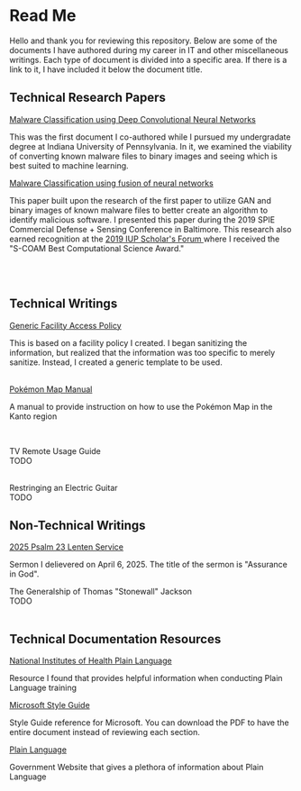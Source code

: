 <h1>Read Me</h1>
<p>Hello and thank you for reviewing this repository. Below are some of the documents I have authored during my career in IT and other miscellaneous writings. 
Each type of document is divided into a specific area. If there is a link to it, I have included it below the document title. </p>

<h2>Technical Research Papers</h2>

<a href ="https://ieeexplore.ieee.org/abstract/document/8707429"> 
Malware Classification using Deep Convolutional Neural Networks </a>
<p>This was the first document I co-authored while I pursued my undergradate degree at Indiana University of Pennsylvania. In it, we examined the viability of converting known malware files to binary images and seeing which is best suited to machine learning. </p> 

<a href ="https://www.spiedigitallibrary.org/conference-proceedings-of-spie/11013/110130X/Malware-and-social-engineering-attacks-on-healthcare/10.1117/12.2533344.short"> 
Malware Classification using fusion of neural networks</a>
<p>This paper built upon the research of the first paper to utilize GAN and binary images of known malware files to better create an algorithm to identify malicious software. I presented this paper during the 2019 SPIE Commercial Defense + Sensing Conference in Baltimore. This research also earned recognition  at the <a href="https://www.iup.edu/scholars-forum/awards/2019-award-winners.html"> 2019 IUP Scholar's Forum </a> where I received the "S-COAM Best Computational Science Award." </p>

<br><br>

<h2>Technical Writings</h2>

<a href="https://media.journoportfolio.com/users/452615/uploads/0d18fa42-4394-4a75-81b2-e5285c538176.pdf"> 
Generic Facility Access Policy</a> 
<p>This is based on a facility policy I created. I began sanitizing the information, but realized that the information was too specific to merely sanitize. Instead, I created a generic template to be used.</p>
<br>

<a href="https://media.journoportfolio.com/users/452615/uploads/841a1aee-0f56-4cf6-a99a-a5e44306ca88.pdf"> 
Pokémon Map Manual</a>
<p>A manual to provide instruction on how to use the Pokémon Map in the Kanto region</p>
<br>

TV Remote Usage Guide <br/>
TODO <br/><br/>

Restringing an Electric Guitar <br/>
TODO <br/>



<h2>Non-Technical Writings</h2>

<a href="https://media.journoportfolio.com/users/452615/uploads/d9495ea0-31a4-4913-a9a7-9cf345488abe.pdf"> 
2025 Psalm 23 Lenten Service</a>
<p>Sermon I delievered on April 6, 2025. The title of the sermon is "Assurance in God".</p>

The Generalship of Thomas "Stonewall" Jackson <br/>
TODO <br/><br/>

<h2>Technical Documentation Resources</h2>

<a href="https://www.nih.gov/institutes-nih/nih-office-director/office-communications-public-liaison/clear-communication/plain-language/training">
National Institutes of Health Plain Language</a>
<p>Resource I found that provides helpful information when conducting Plain Language training </p>

<a href="https://learn.microsoft.com/en-us/style-guide/welcome/whats-new">
Microsoft Style Guide</a>
<p>Style Guide reference for Microsoft. You can download the PDF to have the entire document instead of reviewing each section.</p>

<a href="https://www.plainlanguage.gov/training/online-training/"> 
Plain Language</a>
<p>Government Website that gives a plethora of information about Plain Language</p>




